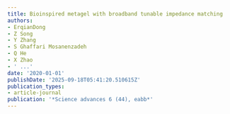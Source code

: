 ```yaml
---
title: Bioinspired metagel with broadband tunable impedance matching
authors:
- ErqianDong
- Z Song
- Y Zhang
- S Ghaffari Mosanenzadeh
- Q He
- X Zhao
- ' ...'
date: '2020-01-01'
publishDate: '2025-09-18T05:41:20.510615Z'
publication_types:
- article-journal
publication: '*Science advances 6 (44), eabb*'
---
```

